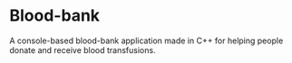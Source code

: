 # Blood-bank
A console-based blood-bank application made in C++ for helping people donate and receive blood transfusions.
